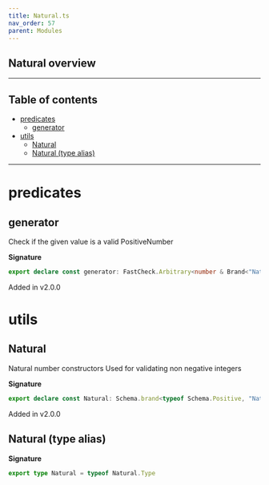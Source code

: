 ```yaml
---
title: Natural.ts
nav_order: 57
parent: Modules
---
```


## Natural overview

---

<h2 class="text-delta">Table of contents</h2>

- [predicates](#predicates)
  - [generator](#generator)
- [utils](#utils)
  - [Natural](#natural)
  - [Natural (type alias)](#natural-type-alias)

---

# predicates

## generator

Check if the given value is a valid PositiveNumber

**Signature**

```ts
export declare const generator: FastCheck.Arbitrary<number & Brand<"Natural">>
```

Added in v2.0.0

# utils

## Natural

Natural number constructors
Used for validating non negative integers

**Signature**

```ts
export declare const Natural: Schema.brand<typeof Schema.Positive, "Natural">
```

Added in v2.0.0

## Natural (type alias)

**Signature**

```ts
export type Natural = typeof Natural.Type
```
